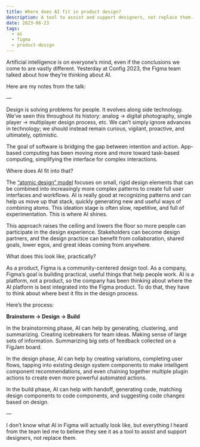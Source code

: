 ```yaml
---
title: Where does AI fit in product design?
description: A tool to assist and support designers, not replace them.
date: 2023-06-23
tags:
  - ai
  - figma
  - product-design
---
```


Artificial intelligence is on everyone’s mind, even if the conclusions we come to are vastly different. Yesterday at Config 2023, the Figma team talked about how they’re thinking about AI. 

Here are my notes from the talk:

—

Design is solving problems for people. It evolves along side technology. We’ve seen this throughout its history: analog → digital photography, single player → multiplayer design process, etc. We can’t simply ignore advances in technology; we should instead remain curious, vigilant, proactive, and ultimately, optimistic.

The goal of software is bridging the gap between intention and action. App-based computing has been moving more and more toward task-based computing, simplifying the interface for complex interactions. 

Where does AI fit into that?

The [“atomic design” model](https://atomicdesign.bradfrost.com/) focuses on small, rigid design elements that can be combined into increasingly more complex patterns to create full user interfaces and workflows. AI is really good at recognizing patterns and can help us move up that stack, quickly generating new and useful ways of combining atoms. This ideation stage is often slow, repetitive, and full of experimentation. This is where AI shines.

This approach raises the ceiling and lowers the floor so more people can participate in the design experience. Stakeholders can become design partners, and the design practice can benefit from collaboration, shared goals, lower egos, and great ideas coming from anywhere.

What does this look like, practically? 

As a product, Figma is a community-centered design tool. As a company, Figma’s goal is building practical, useful things that help people work. AI is a platform, not a product, so the company has been thinking about where the AI platform is best integrated into the Figma product. To do that, they have to think about where best it fits in the design process. 

Here’s the process:

**Brainstorm → Design → Build**

In the brainstorming phase, AI can help by generating, clustering, and summarizing. Creating icebreakers for team ideas. Making sense of large sets of information. Summarizing big sets of feedback collected on a FigJam board. 

In the design phase, AI can help by creating variations, completing user flows, tapping into existing design system components to make intelligent component recommendations, and even chaining together multiple plugin actions to create even more powerful automated actions.

In the build phase, AI can help with handoff, generating code, matching design components to code components, and suggesting code changes based on design.

—

I don’t know what AI in Figma will actually look like, but everything I heard from the team led me to believe they see it as a tool to assist and support designers, not replace them.